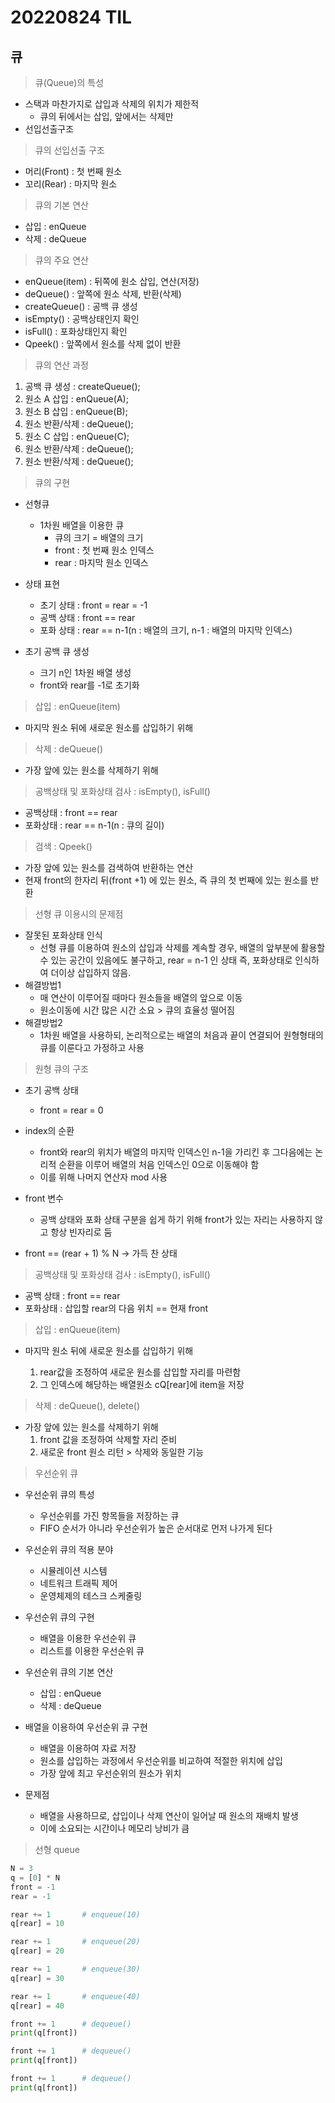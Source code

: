 # 20220824 TIL

## 큐

> 큐(Queue)의 특성

- 스택과 마찬가지로 삽입과 삭제의 위치가 제한적
  - 큐의 뒤에서는 삽입, 앞에서는 삭제만
- 선입선출구조

> 큐의 선입선출 구조

- 머리(Front) : 첫 번째 원소
- 꼬리(Rear) : 마지막 원소

> 큐의 기본 연산

- 삽입 : enQueue
- 삭제 : deQueue

> 큐의 주요 연산

- enQueue(item) : 뒤쪽에 원소 삽입, 연산(저장)
- deQueue() : 앞쪽에 원소 삭제, 반환(삭제)
- createQueue() : 공백 큐 생성
- isEmpty() : 공백상태인지 확인
- isFull() : 포화상태인지 확인
- Qpeek() : 앞쪽에서 원소를 삭제 없이 반환

> 큐의 연산 과정

1. 공백 큐 생성 : createQueue();
2. 원소 A 삽입 : enQueue(A);
3. 원소 B 삽입 : enQueue(B);
4. 원소 반환/삭제 : deQueue();
5. 원소 C 삽입 : enQueue(C);
6. 원소 반환/삭제 : deQueue();
7. 원소 반환/삭제 : deQueue();

> 큐의 구현

- 선형큐

  - 1차원 배열을 이용한 큐
    - 큐의 크기 = 배열의 크기
    - front : 첫 번째 원소 인덱스
    - rear : 마지막 원소 인덱스

- 상태 표현

  - 초기 상태 : front = rear = -1
  - 공백 상태 : front == rear
  - 포화 상태 : rear == n-1(n : 배열의 크기, n-1 : 배열의 마지막 인덱스)

- 초기 공백 큐 생성
  - 크기 n인 1차원 배열 생성
  - front와 rear를 -1로 초기화

> 삽입 : enQueue(item)

- 마지막 원소 뒤에 새로운 원소를 삽입하기 위해

> 삭제 : deQueue()

- 가장 앞에 있는 원소를 삭제하기 위해

> 공백상태 및 포화상태 검사 : isEmpty(), isFull()

- 공백상태 : front == rear
- 포화상태 : rear == n-1(n : 큐의 길이)

> 검색 : Qpeek()

- 가장 앞에 있는 원소를 검색하여 반환하는 연산
- 현재 front의 한자리 뒤(front +1) 에 있는 원소, 즉 큐의 첫 번째에 있는 원소를 반환

> 선형 큐 이용시의 문제점

- 잘못된 포화상태 인식
  - 선형 큐를 이용하여 원소의 삽입과 삭제를 계속할 경우, 배열의 앞부분에 활용할 수 있는 공간이 있음에도 불구하고, rear = n-1 인 상태 즉, 포화상태로 인식하여 더이상 삽입하지 않음.
- 해결방법1
  - 매 연산이 이루어질 때마다 원소들을 배열의 앞으로 이동
  - 원소이동에 시간 많은 시간 소요 > 큐의 효율성 떨어짐
- 해결방법2
  - 1차원 배열을 사용하되, 논리적으로는 배열의 처음과 끝이 연결되어 원형형태의 큐를 이룬다고 가정하고 사용

> 원형 큐의 구조

- 초기 공백 상태

  - front = rear = 0

- index의 순환

  - front와 rear의 위치가 배열의 마지막 인덱스인 n-1을 가리킨 후 그다음에는 논리적 순환을 이루어 배열의 처음 인덱스인 0으로 이동해야 함
  - 이를 위해 나머지 연산자 mod 사용

- front 변수

  - 공백 상태와 포화 상태 구분을 쉽게 하기 위해 front가 있는 자리는 사용하지 않고 항상 빈자리로 둠

- front == (rear + 1) % N -> 가득 찬 상태

> 공백상태 및 포화상태 검사 : isEmpty(), isFull()

- 공백 상태 : front == rear
- 포화상태 : 삽입할 rear의 다음 위치 == 현재 front

> 삽입 : enQueue(item)

- 마지막 원소 뒤에 새로운 원소를 삽입하기 위해

  1. rear값을 조정하여 새로운 원소를 삽입할 자리를 마련함
  2. 그 인덱스에 해당하는 배열원소 cQ[rear]에 item을 저장

> 삭제 : deQueue(), delete()

- 가장 앞에 있는 원소를 삭제하기 위해
  1. front 값을 조정하여 삭제할 자리 준비
  2. 새로운 front 원소 리턴 > 삭제와 동일한 기능

> 우선순위 큐

- 우선순위 큐의 특성

  - 우선순위를 가진 항목들을 저장하는 큐
  - FIFO 순서가 아니라 우선순위가 높은 순서대로 먼저 나가게 된다

- 우선순위 큐의 적용 분야

  - 시뮬레이션 시스템
  - 네트워크 트래픽 제어
  - 운영체제의 테스크 스케줄링

- 우선순위 큐의 구현

  - 배열을 이용한 우선순위 큐
  - 리스트를 이용한 우선순위 큐

- 우선순위 큐의 기본 연산

  - 삽입 : enQueue
  - 삭제 : deQueue

- 배열을 이용하여 우선순위 큐 구현

  - 배열을 이용하여 자료 저장
  - 원소를 삽입하는 과정에서 우선순위를 비교하여 적절한 위치에 삽입
  - 가장 앞에 최고 우선순위의 원소가 위치

- 문제점
  - 배열을 사용하므로, 삽입이나 삭제 연산이 일어날 때 원소의 재배치 발생
  - 이에 소요되는 시간이나 메모리 낭비가 큼

> 선형 queue

```python
N = 3
q = [0] * N
front = -1
rear = -1

rear += 1       # enqueue(10)
q[rear] = 10

rear += 1       # enqueue(20)
q[rear] = 20

rear += 1       # enqueue(30)
q[rear] = 30

rear += 1       # enqueue(40)
q[rear] = 40

front += 1      # dequeue()
print(q[front])

front += 1      # dequeue()
print(q[front])

front += 1      # dequeue()
print(q[front])
```
